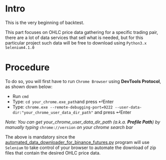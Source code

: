# Intro

This is the very beginning of backtest. 

This part focuses on OHLC price data gathering for a specific trading pair, there are a lot of data services that sell what is needed, but for this particular project such data will be free to download using `Python3.x` `Selenium4.1.0`

# Procedure

To do so, you will first have to run `Chrome Browser` using **DevTools Protocol**, as shown down below:

* Run `cmd`
* Type: `cd your_chrome.exe_path`and press ↵Enter
* Type: `chrome.exe --remote-debugging-port=9222 --user-data-dir:"your_chrome_user_data_dir_path"` and press ↵Enter

*Note: You can get your_chrome_user_data_dir_path (a.k.a. **Profile Path**) by manually typing* `chrome://version` *on your chrome search bar*

The above is mandatory since the <a href="https://github.com/noahverner1995/Binance-Futures-Trading-Strategies/blob/main/Data%20gathering/data_downloader/automated_data_downloader_for_binance_futures.py">automated_data_downloader_for_binance_futures.py</a> program will use `Selenium` to take control of your browser to automate the download of zip files that contain the desired OHLC price data.
